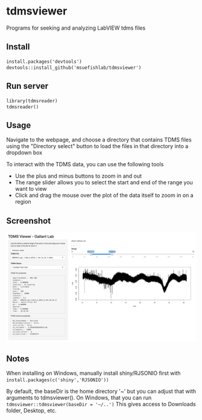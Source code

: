 # tdmsviewer

Programs for seeking and analyzing LabVIEW tdms files

## Install


    install.packages('devtools')
    devtools::install_github('msuefishlab/tdmsviewer')

## Run server


    library(tdmsreader)
    tdmsreader()

## Usage

Navigate to the webpage, and choose a directory that contains TDMS files using the "Directory select" button to load the files in that directory into a dropdown box

To interact with the TDMS data, you can use the following tools

- Use the plus and minus buttons to zoom in and out
- The range slider allows you to select the start and end of the range you want to view
- Click and drag the mouse over the plot of the data itself to zoom in on a region

## Screenshot

![](img/1.png)


## Notes

When installing on Windows, manually install shiny/RJSONIO first with `install.packages(c('shiny','RJSONIO'))`

By default, the baseDir is the home directory '~' but you can adjust that with arguments to tdmsviewer(). On Windows, that you can run `tdmsviewer::tdmsviewer(baseDir = '~/..')` This gives access to Downloads folder, Desktop, etc.
